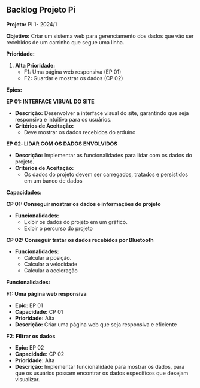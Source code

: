 ## Backlog Projeto Pi

**Projeto:** PI 1- 2024/1

**Objetivo:** Criar um sistema web para gerenciamento dos dados que vão ser recebidos de um carrinho que segue uma linha.

**Prioridade:**

1. **Alta Prioridade:**
    * F1: Uma página web responsiva (EP 01)
    * F2: Guardar e mostrar os dados (CP 02)

**Epics:**

**EP 01: INTERFACE VISUAL DO SITE**

* **Descrição:** Desenvolver a interface visual do site, garantindo que seja responsiva e intuitiva para os usuários.
* **Critérios de Aceitação:**
  * Deve mostrar os dados recebidos do arduíno

**EP 02: LIDAR COM OS DADOS ENVOLVIDOS**

* **Descrição:** Implementar as funcionalidades para lidar com os dados do projeto.
* **Critérios de Aceitação:**
    * Os dados do projeto devem ser carregados, tratados e persistidos em um banco de dados

**Capacidades:**

**CP 01: Conseguir mostrar os dados e informações do projeto**

* **Funcionalidades:**
    * Exibir os dados do projeto em um gráfico.
    * Exibir o percurso do projeto

 **CP 02: Conseguir tratar os dados recebidos por Bluetooth**

* **Funcionalidades:**
    * Calcular a posição.
    * Calcular a velocidade
    * Calcular a aceleração 

**Funcionalidades:**

**F1: Uma página web responsiva**

* **Epic:** EP 01
* **Capacidade:** CP 01
* **Prioridade:** Alta
* **Descrição:** Criar uma página web que seja responsiva e eficiente

**F2: Filtrar os dados**

* **Epic:** EP 02
* **Capacidade:** CP 02
* **Prioridade:** Alta
* **Descrição:** Implementar funcionalidade para mostrar os dados, para que os usuários possam encontrar os dados específicos que desejam visualizar.
